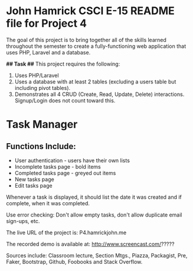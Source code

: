 #  John Hamrick CSCI E-15 README file for Project 4

The goal of this project is to bring together all of the skills learned throughout the semester to create a fully-functioning web application that uses PHP, Laravel and a database.

**## Task ##**
This project requires the following:

1. Uses PHP/Laravel
1. Uses a database with at least 2 tables (excluding a users table but including pivot tables).
1. Demonstrates all 4 CRUD (Create, Read, Update, Delete) interactions.  Signup/Login does not count toward this.

# Task Manager #

## Functions Include: ##
 
- User authentication - users have their own lists
- Incomplete tasks page - bold items
- Completed tasks page - greyed out items
- New tasks page
- Edit tasks page


Whenever a task is displayed, it should list the date it was created and if complete, when it was completed.

Use error checking: Don't allow empty tasks, don't allow duplicate email sign-ups, etc.

The live URL of the project is: P4.hamrickjohn.me

The recorded demo is available at: http://www.screencast.com/?????

Sources include: Classroom lecture, Section Mtgs., Piazza, Packagist, Pre, Faker, Bootstrap, Github, Foobooks and Stack Overflow.